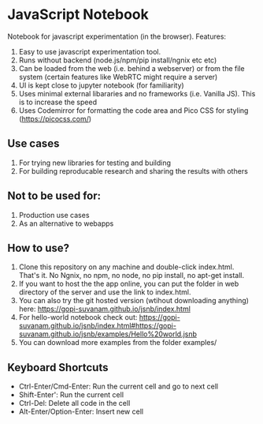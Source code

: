 # JavaScript Notebook
Notebook for javascript experimentation (in the browser). Features:
1. Easy to use javascript experimentation tool.
2. Runs without backend (node.js/npm/pip install/ngnix etc etc)
3. Can be loaded from the web (i.e. behind a webserver) or from the file system (certain features like WebRTC might require a server)
4. UI is kept close to jupyter notebook (for familiarity)
5. Uses minimal external libararies and no frameworks (i.e. Vanilla JS). This is to increase the speed
6. Uses Codemirror for formatting the code area and Pico CSS for styling (https://picocss.com/)

## Use cases
1. For trying new libraries for testing and building
2. For building reproducable research and sharing the results with others

## Not to be used for:
1. Production use cases
2. As an alternative to webapps

## How to use?
1. Clone this repository on any machine and double-click index.html. That's it. No Ngnix, no npm, no node, no pip install, no apt-get install.
2. If you want to host the the app online, you can put the folder in web directory of the server and use the link to index.html.
3. You can also try the git hosted version (wtihout downloading anything) here: https://gopi-suvanam.github.io/jsnb/index.html
4. For hello-world notebook check out: https://gopi-suvanam.github.io/jsnb/index.html#https://gopi-suvanam.github.io/jsnb/examples/Hello%20world.jsnb
5. You can download more examples from the folder examples/

## Keyboard Shortcuts
- Ctrl-Enter/Cmd-Enter: Run the current cell and go to next cell
- Shift-Enter': Run the current cell
- Ctrl-Del: Delete all code in the cell
- Alt-Enter/Option-Enter: Insert new cell
